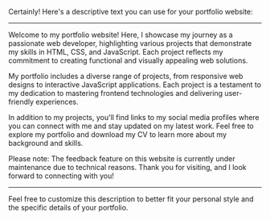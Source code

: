 Certainly! Here's a descriptive text you can use for your portfolio website:

---

Welcome to my portfolio website! Here, I showcase my journey as a passionate web developer, highlighting various projects that demonstrate my skills in HTML, CSS, and JavaScript. Each project reflects my commitment to creating functional and visually appealing web solutions.

My portfolio includes a diverse range of projects, from responsive web designs to interactive JavaScript applications. Each project is a testament to my dedication to mastering frontend technologies and delivering user-friendly experiences.

In addition to my projects, you'll find links to my social media profiles where you can connect with me and stay updated on my latest work. Feel free to explore my portfolio and download my CV to learn more about my background and skills.

Please note: The feedback feature on this website is currently under maintenance due to technical reasons. Thank you for visiting, and I look forward to connecting with you!

---

Feel free to customize this description to better fit your personal style and the specific details of your portfolio.
